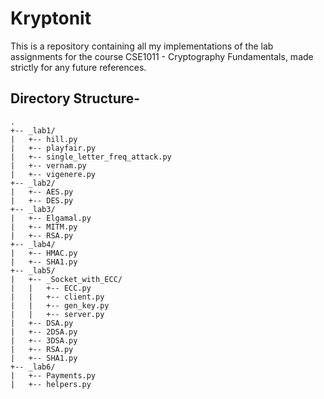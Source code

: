 # Kryptonit

This is a repository containing all my implementations of the lab assignments for the course CSE1011 - Cryptography Fundamentals, made strictly for any future references.

## Directory Structure-

```
.
+-- _lab1/
|   +-- hill.py
|   +-- playfair.py
|   +-- single_letter_freq_attack.py
|   +-- vernam.py
|   +-- vigenere.py
+-- _lab2/
|   +-- AES.py
|   +-- DES.py
+-- _lab3/
|   +-- Elgamal.py
|   +-- MITM.py
|   +-- RSA.py
+-- _lab4/
|   +-- HMAC.py
|   +-- SHA1.py
+-- _lab5/
|   +-- _Socket_with_ECC/
|   |   +-- ECC.py
|   |   +-- client.py
|   |   +-- gen_key.py
|   |   +-- server.py
|   +-- DSA.py
|   +-- 2DSA.py
|   +-- 3DSA.py
|   +-- RSA.py
|   +-- SHA1.py
+-- _lab6/
|   +-- Payments.py
|   +-- helpers.py
```
